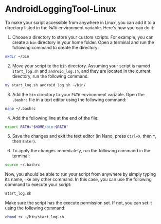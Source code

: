# AndroidLoggingTool-Linux

To make your script accessible from anywhere in Linux, you can add it to a directory listed in the `PATH` environment variable. Here's how you can do it:

1. Choose a directory to store your custom scripts. For example, you can create a `bin` directory in your home folder. Open a terminal and run the following command to create the directory:
```bash
mkdir ~/bin
```

2. Move your script to the `bin` directory. Assuming your script is named `start_log.sh` and `android_log.sh`, and they are located in the current directory, run the following command:
```bash
mv start_log.sh android_log.sh ~/bin/
```

3. Add the `bin` directory to your `PATH` environment variable. Open the `.bashrc` file in a text editor using the following command:
```bash
nano ~/.bashrc
```

4. Add the following line at the end of the file:
```bash
export PATH="$HOME/bin:$PATH"
```

5. Save the changes and exit the text editor (in Nano, press `Ctrl+X`, then `Y`, then `Enter`).

6. To apply the changes immediately, run the following command in the terminal:
```bash
source ~/.bashrc
```

Now, you should be able to run your script from anywhere by simply typing its name, like any other command. In this case, you can use the following command to execute your script:
```bash
start_log.sh
```

Make sure the script has the execute permission set. If not, you can set it using the following command:
```bash
chmod +x ~/bin/start_log.sh
```
